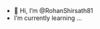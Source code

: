 - 👋 Hi, I’m @RohanShirsath81
-  I’m currently learning ...
<!---
RohanShirsath81/RohanShirsath81 is a ✨ special ✨ repository because its `README.md` (this file) appears on your GitHub profile.
You can click the Preview link to take a look at your changes.
--->
